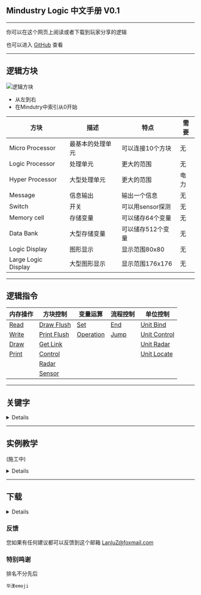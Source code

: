 ## Mindustry Logic 中文手册 V0.1

---

你可以在这个网页上阅读或者下载到玩家分享的逻辑

也可以进入 [GitHub](https://github.com/LanluZ/Mindustry-guide) 查看


---

## 逻辑方块

![逻辑方块](/Mindustry-guide/img/logic-block.png)

- 从左到右
- 在Mindutry中索引从0开始

|方块|描述|特点|需要|
|-|-|-|-|
|Micro Processor|最基本的处理单元|可以连接10个方块|无|
|Logic Processor|处理单元|更大的范围|无|
|Hyper Processor|大型处理单元|更大的范围|电力|
|Message|信息输出|输出一个信息|无|
|Switch|开关|可以用sensor探测|无|
|Memory cell|存储变量|可以储存64个变量|无|
|Data Bank|大型存储变量|可以储存512个变量|无|
|Logic Display|图形显示|显示范围80x80|无|
|Large Logic Display|大型图形显示|显示范围176x176|无|

---

## 逻辑指令

|内存操作|方块控制|变量运算|流程控制|单位控制|
|-|-|-|-|-|
|[Read](https://lanluz.github.io/Mindustry-guide/Guide/read/read.html)|[Draw Flush](https://lanluz.github.io/Mindustry-guide/Guide/drawFlush/drawFlush.html)|[Set](https://lanluz.github.io/Mindustry-guide/Guide/set/set.html)|[End](https://lanluz.github.io/Mindustry-guide/Guide/end/end.html)|[Unit Bind](https://lanluz.github.io/Mindustry-guide/Guide/unitBind/unitBind.html)|
|[Write](https://lanluz.github.io/Mindustry-guide/Guide/write/write.html)|[Print Flush](https://lanluz.github.io/Mindustry-guide/Guide/printFlush/printFlush.html)|[Operation](https://lanluz.github.io/Mindustry-guide/Guide/operation/operation.html)|[Jump](https://lanluz.github.io/Mindustry-guide/Guide/jump/jump.html)|[Unit Control](https://lanluz.github.io/Mindustry-guide/Guide/unitControl/unitControl.html)|
|[Draw](https://lanluz.github.io/Mindustry-guide/Guide/draw/draw.html)|[Get Link](https://lanluz.github.io/Mindustry-guide/Guide/getLink/getLink.html)|||[Unit Radar](https://lanluz.github.io/Mindustry-guide/Guide/unitRadar/unitRadar.html)|
|[Print](https://lanluz.github.io/Mindustry-guide/Guide/print/print.html)|[Control](https://lanluz.github.io/Mindustry-guide/Guide/control/control.html)|||[Unit Locate](https://lanluz.github.io/Mindustry-guide/Guide/unitLocate/unitLocate.html)|
||[Radar](https://lanluz.github.io/Mindustry-guide/Guide/radar/radar.html)||||
||[Sensor](https://lanluz.github.io/Mindustry-guide/Guide/sensor/sensor.html)||||

---

## 关键字

<details>

|关键字|描述|
|-|-|
|@+方块名/单位名/液体名|方块/单位/液体本身|
|@time|自1970年1月1日到现在经过的毫秒|
|@this|指向当前对象自己|
|@thisx|获取当前对象自己的X坐标|
|@thisy|获取当前对象自己的Y坐标|
|@air|空气|
|@soild|地形|
|@links|绑定方块数|
|@counter|逻辑执行行数|
|@unit|当前绑定单位|
|@ipt|每tick执行行数|
|@totalItems|获取这个建筑物/单位内的所有物品的总计数量|
|@firstItem|获取这个建筑物/单位内的第一个物品的名称|
|@totalLiquid|获取这个建筑物/单位内的所有液体的总计数量|
|@totalPower|获取这个建筑物/单位内总电力|
|@itemCapacity|获取这个建筑物/单位内的物品的容量|
|@liquidCapacity|获取这个建筑物/单位内的液体的容量|
|@powerCapacity|获取这个建筑物/单位内的电力的容量|
|@powerNetStored|获取这个建筑物/单位内的电力网络的储存量|
|@powerNetCapacity|获取这个建筑物/单位内的电力网络的储存量容量|
|@powerNetIn|获取这个建筑物/单位内的电力网络输入量/产生量|
|@powerNetOut|获取这个建筑物/单位内的电力网络输出量/消耗量|
|@ammo|获取这个建筑物/单位内的子弹量|
|@ammoCapacity|获取这个建筑物/单位内的子弹量上限|
|@health|获取这个建筑物/单位的生命值|
|@maxHealth|获取这个建筑物/单位的生命值上限|
|@heat|获取这个建筑物/单位的发热|
|@efficiency|获取这个建筑物/单位的效率|
|@timescale|获取这个建筑物/单位的时间流速|
|@rotation|获取这个建筑物/单位的旋转角度|
|@x|获取这个建筑物/单位的x坐标|
|@y|获取这个建筑物/单位的y坐标|
|@shootX|获取这个建筑物/单位的射击x坐标|
|@shootY|获取这个建筑物/单位的射击y坐标|
|@size|获取这个建筑物/单位的大小(正方形边长大小)|
|@dead|获取这个建筑物/单位是否失效(被摧毁返回1 有效返回0)|
|@range|获取这个建筑物/单位的攻击范围|
|@shooting|获取这个建筑物/单位的攻击状态(开火返回1 停火返回0)|
|@boosting|获取这个单位的飞行状态|
|@mineX|获取这个单位的挖矿x坐标|
|@mineY|获取这个单位的挖矿y坐标|
|@mining|获取这个单位的挖矿状态|
|@team|获取这个建筑物/单位的阵营|
|@type|返回这个建筑物/单位的类型|
|@flag|返回这个建筑物/单位的数字标记|
|@controlled|返回这个建筑物/单位是否被控制(处理器返回1 玩家返回2 编队返回3 如果都不是返回0)|
|@controller|返回一个单位的控制者(如果是处理器返回processor 编队返回 leader 如果都不是返回 itself)|
|@commanded|不建议使用 将被移除 使用controlled替代它|
|@name|获取这个建筑物/单位的玩家名字|
|@config|获取这个单位的配置(如工厂生产的物品)|
|@payloadCount|获取单位的载荷数量|
|@payloadType|获取单位的载荷类型|
|@enabled|获取这个建筑物/单位的开启状态|
|@configure|获取这个建筑物的配置(常用于分类器)|

</details>


---

## 实例教学

(施工中)

<details>

1. 打印出 "Hello,Mindustry"
2. 根据仓库载荷绘制出一次函数  
3. 使用Memory cell的循环
4. 使用jump的循环
5. 使用@counter的循环

</details>

---

## 下载

<details>

#### 华漾Emoji

1. [点阵神风轰炸机_Emoji改](https://github.com/LanluZ/Mindustry-guide/blob/main/Player-Share/%E5%8D%8E%E6%BC%BEEmoji/%E7%82%B9%E9%98%B5%E7%A5%9E%E9%A3%8E%E8%BD%B0%E7%82%B8%E6%9C%BA_Emoji%E6%94%B9.msch)

</details>

### 反馈

您如果有任何建议都可以反馈到这个邮箱
LanluZ@foxmail.com

### 特别鸣谢

排名不分先后

    华漾emoji

